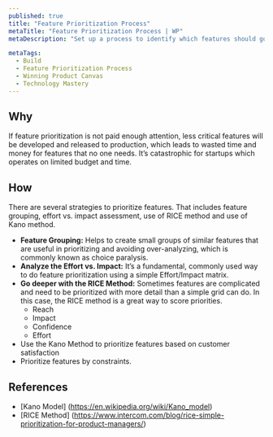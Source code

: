 ```yaml
---
published: true
title: "Feature Prioritization Process"
metaTitle: "Feature Prioritization Process | WP"
metaDescription: "Set up a process to identify which features should go first. Specify the process to revisit the product roadmap as new knowledge becomes available."

metaTags:
  - Build
  - Feature Prioritization Process
  - Winning Product Canvas
  - Technology Mastery
---
```


## Why
If feature prioritization is not paid enough attention, less critical features will be developed and released to production, which leads to wasted time and money for features that no one needs. It’s catastrophic for startups which operates on limited budget and time.

## How
There are several strategies to prioritize features. That includes feature grouping, effort vs. impact assessment, use of RICE method and use of Kano method.

- **Feature Grouping:** Helps to create small groups of similar features that are useful in prioritizing and avoiding over-analyzing, which is commonly known as choice paralysis.
- **Analyze the Effort vs. Impact:** It’s a fundamental, commonly used way to do feature prioritization using a simple Effort/Impact matrix.
- **Go deeper with the RICE Method:**	Sometimes features are complicated and need to be prioritized with more detail than a simple grid can do. In this case, the RICE method is a great way to score priorities.
    - Reach
    - Impact
    - Confidence
    - Effort
- Use the Kano Method to prioritize features based on customer satisfaction
- Prioritize features by constraints.

## References
- [Kano Model] (https://en.wikipedia.org/wiki/Kano_model)
- [RICE Method] (https://www.intercom.com/blog/rice-simple-prioritization-for-product-managers/)

